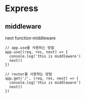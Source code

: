 # Express

## middleware

next function middleware

```
// app.use를 사용하는 방법
app.use((req, res, next) => {
  console.log('this is middleware')
  next()
})

// router를 사용하는 방법
app.get('/', (req, res, next) => {
  console.log('this is middleware')
  next()
})
```
